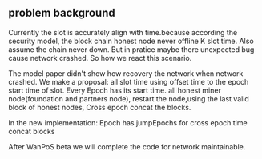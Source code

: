 ## problem background
Currently the slot is accurately align with time.because according the security model, the block chain honest node never offline K slot time. Also assume the chain never down. But in pratice maybe there unexpected bug cause network crashed.
So how we react this scenario.

The model paper didn't show how recovery the network when network crashed.
We make a proposal:
    all slot time using offset time to the epoch start time of slot. Every Epoch has its start time.
    all honest miner node(foundation and partners node), restart the node,using the last valid block of honest nodes, Cross epoch concat the blocks.
    
In the new implementation: Epoch has jumpEpochs for cross epoch time concat blocks

After WanPoS beta we will complete the code for network maintainable.

